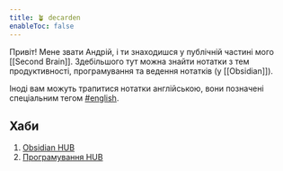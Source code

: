 ```yaml
---
title: 🪴 decarden
enableToc: false
---
```


Привіт! Мене звати Андрій, і ти знаходишся у публічній частині мого [[Second Brain]]. Здебільшого тут можна знайти нотатки з тем продуктивності, програмування та ведення нотатків (у [[Obsidian]]).

Іноді вам можуть трапитися нотатки англійською, вони позначені спеціальним тегом&nbsp;[#english](/tags/english).

## Хаби

1. [Obsidian HUB](notes/2023-02-11_obsidian_hub)
2. [Програмування HUB](notes/2023-02-11_programming-hub)
